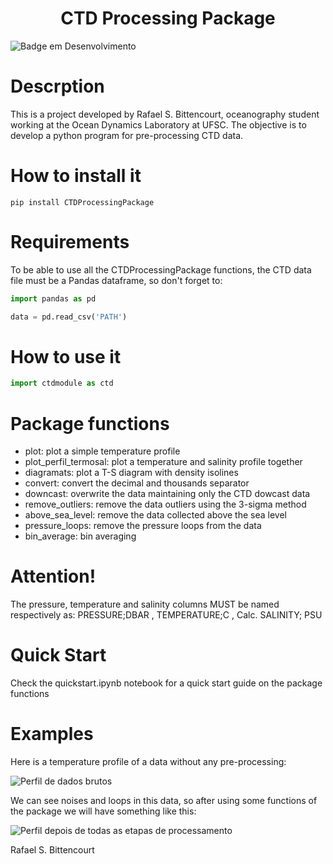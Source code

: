 <h1 align="center"> CTD Processing Package</h1>

![Badge em Desenvolvimento](http://img.shields.io/static/v1?label=Versão&message=V.1.7.10&color=GREEN&style=for-the-badge)

# Descrption
This is a project developed by Rafael S. Bittencourt, oceanography student working at the Ocean Dynamics Laboratory at UFSC.
The objective is to develop a python program for pre-processing CTD data.

# How to install it
```pip install CTDProcessingPackage```

# Requirements
To be able to use all the CTDProcessingPackage functions, the CTD data file must be a Pandas dataframe, so don't forget to: 
```Python
import pandas as pd

data = pd.read_csv('PATH')
```

# How to use it
```Python
import ctdmodule as ctd
```
# Package functions
- plot: plot a simple temperature profile
- plot_perfil_termosal: plot a temperature and salinity profile together
- diagramats: plot a T-S diagram with density isolines
- convert: convert the decimal and thousands separator
- downcast: overwrite the data maintaining only the CTD dowcast data
- remove_outliers: remove the data outliers using the 3-sigma method
- above_sea_level: remove the data collected above the sea level
- pressure_loops: remove the pressure loops from the data
- bin_average: bin averaging

# Attention!
The pressure, temperature and salinity columns MUST be named respectively as: PRESSURE;DBAR , TEMPERATURE;C , Calc. SALINITY; PSU 

# Quick Start
Check the quickstart.ipynb notebook for a quick start guide on the package functions

# Examples
Here is a temperature profile of a data without any pre-processing:

![Perfil de dados brutos](https://github.com/faelvulgo/CTDprocessing/blob/master/perfis/Perfil_bruto.png)

We can see noises and loops in this data, so after using some functions of the package we will have something like this:

![Perfil depois de todas as etapas de processamento](https://github.com/faelvulgo/CTDprocessing/blob/master/perfis/Perfil_binado.png)

Rafael S. Bittencourt
